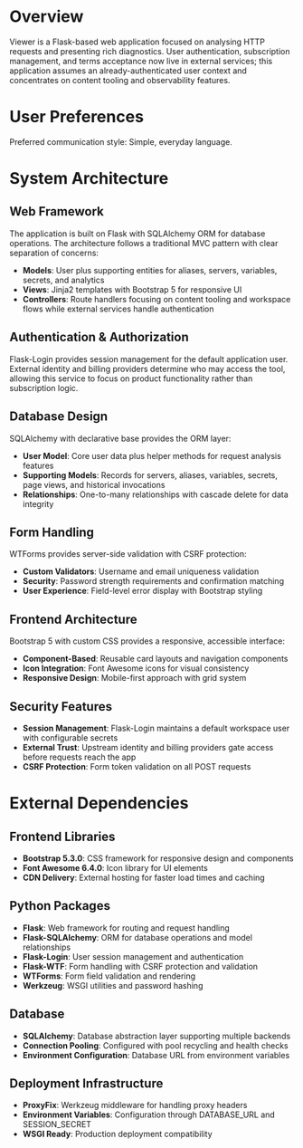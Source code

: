 # Overview

Viewer is a Flask-based web application focused on analysing HTTP requests and presenting rich diagnostics. User authentication, subscription management, and terms acceptance now live in external services; this application assumes an already-authenticated user context and concentrates on content tooling and observability features.

# User Preferences

Preferred communication style: Simple, everyday language.

# System Architecture

## Web Framework
The application is built on Flask with SQLAlchemy ORM for database operations. The architecture follows a traditional MVC pattern with clear separation of concerns:
- **Models**: User plus supporting entities for aliases, servers, variables, secrets, and analytics
- **Views**: Jinja2 templates with Bootstrap 5 for responsive UI
- **Controllers**: Route handlers focusing on content tooling and workspace flows while external services handle authentication

## Authentication & Authorization
Flask-Login provides session management for the default application user. External identity and billing providers determine who may access the tool, allowing this service to focus on product functionality rather than subscription logic.

## Database Design
SQLAlchemy with declarative base provides the ORM layer:
- **User Model**: Core user data plus helper methods for request analysis features
- **Supporting Models**: Records for servers, aliases, variables, secrets, page views, and historical invocations
- **Relationships**: One-to-many relationships with cascade delete for data integrity

## Form Handling
WTForms provides server-side validation with CSRF protection:
- **Custom Validators**: Username and email uniqueness validation
- **Security**: Password strength requirements and confirmation matching
- **User Experience**: Field-level error display with Bootstrap styling

## Frontend Architecture
Bootstrap 5 with custom CSS provides a responsive, accessible interface:
- **Component-Based**: Reusable card layouts and navigation components
- **Icon Integration**: Font Awesome icons for visual consistency
- **Responsive Design**: Mobile-first approach with grid system

## Security Features
- **Session Management**: Flask-Login maintains a default workspace user with configurable secrets
- **External Trust**: Upstream identity and billing providers gate access before requests reach the app
- **CSRF Protection**: Form token validation on all POST requests

# External Dependencies

## Frontend Libraries
- **Bootstrap 5.3.0**: CSS framework for responsive design and components
- **Font Awesome 6.4.0**: Icon library for UI elements
- **CDN Delivery**: External hosting for faster load times and caching

## Python Packages
- **Flask**: Web framework for routing and request handling
- **Flask-SQLAlchemy**: ORM for database operations and model relationships
- **Flask-Login**: User session management and authentication
- **Flask-WTF**: Form handling with CSRF protection and validation
- **WTForms**: Form field validation and rendering
- **Werkzeug**: WSGI utilities and password hashing

## Database
- **SQLAlchemy**: Database abstraction layer supporting multiple backends
- **Connection Pooling**: Configured with pool recycling and health checks
- **Environment Configuration**: Database URL from environment variables

## Deployment Infrastructure
- **ProxyFix**: Werkzeug middleware for handling proxy headers
- **Environment Variables**: Configuration through DATABASE_URL and SESSION_SECRET
- **WSGI Ready**: Production deployment compatibility